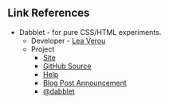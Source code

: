 ##  Link References

* Dabblet - for pure CSS/HTML experiments.
    * Developer - [Lea Verou](http://lea.verou.me/)
    * Project
        - [Site](http://dabblet.com/)
        - [GitHub Source](https://github.com/LeaVerou/dabblet)
        - [Help](http://dabblet.com/help/)
        - [Blog Post Announcement](http://lea.verou.me/2011/12/introducing-dabblet-an-interactive-css-playground/)
        - [@dabblet](http://twitter.com/dabblet)